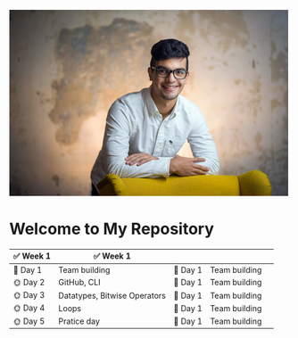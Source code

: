 ![alt text](oscar.jpg)
# Welcome to My Repository



| :white_check_mark: **Week 1** |:white_check_mark: **Week 1** ||||
| ---- |---- |----- |----- |----- |
| :wrench: Day 1 |Team building| :wrench: Day 1 |Team building|
| :sun_with_face: Day 2 |GitHub, CLI|:wrench: Day 1 |Team building|
| :sun_with_face: Day 3 |Datatypes, Bitwise Operators|:wrench: Day 1 |Team building|
| :sun_with_face: Day 4 |Loops|:wrench: Day 1 |Team building|
| :sun_with_face: Day 5 |Pratice day|:wrench: Day 1 |Team building|






